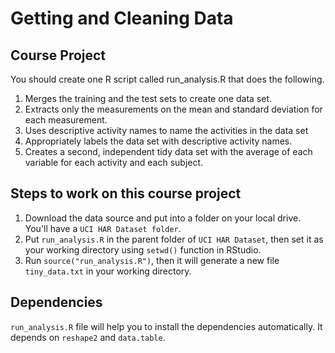 # Getting and Cleaning Data

## Course Project

You should create one R script called run_analysis.R that does the following.

1. Merges the training and the test sets to create one data set.
2. Extracts only the measurements on the mean and standard deviation for each measurement.
3. Uses descriptive activity names to name the activities in the data set
4. Appropriately labels the data set with descriptive activity names.
5. Creates a second, independent tidy data set with the average of each variable for each activity and each subject.

## Steps to work on this course project

1. Download the data source and put into a folder on your local drive. You'll have a `UCI HAR Dataset folder`.
2. Put `run_analysis.R` in the parent folder of `UCI HAR Dataset`, then set it as your working directory using `setwd()` function in RStudio.
3. Run `source("run_analysis.R")`, then it will generate a new file `tiny_data.txt` in your working directory.

## Dependencies

`run_analysis.R` file will help you to install the dependencies automatically. It depends on `reshape2` and `data.table`.
